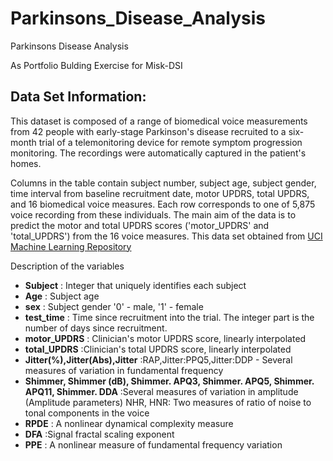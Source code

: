 # Parkinsons_Disease_Analysis
Parkinsons Disease Analysis

As Portfolio Bulding Exercise for Misk-DSI

## Data Set Information:

This dataset is composed of a range of biomedical voice measurements from 42 people with early-stage Parkinson's disease recruited to a six-month trial of a telemonitoring device for remote symptom progression monitoring. The recordings were automatically captured in the patient's homes.

Columns in the table contain subject number, subject age, subject gender, time interval from baseline recruitment date, motor UPDRS, total UPDRS, and 16 biomedical voice measures. Each row corresponds to one of 5,875 voice recording from these individuals. The main aim of the data is to predict the motor and total UPDRS scores ('motor_UPDRS' and 'total_UPDRS') from the 16 voice measures.
This data set obtained from [UCI Machine Learning Repository]('http://archive.ics.uci.edu/ml/datasets/Parkinsons+Telemonitoring')


Description of the variables

* **Subject** : Integer that uniquely identifies each subject
* **Age** : Subject age
* **sex** : Subject gender '0' - male, '1' - female
* **test_time** : Time since recruitment into the trial. The integer part is the number of days since recruitment.
* **motor_UPDRS** : Clinician's motor UPDRS score, linearly interpolated
* **total_UPDRS** :Clinician's total UPDRS score, linearly interpolated
* **Jitter(%),Jitter(Abs),Jitter** :RAP,Jitter:PPQ5,Jitter:DDP - Several measures of variation in fundamental frequency
* **Shimmer, Shimmer (dB), Shimmer. APQ3, Shimmer. APQ5, Shimmer. APQ11, Shimmer. DDA** :Several measures of variation in amplitude (Amplitude parameters) NHR, HNR: Two measures of ratio of noise to tonal components in the voice
* **RPDE** : A nonlinear dynamical complexity measure
* **DFA** :Signal fractal scaling exponent
* **PPE** : A nonlinear measure of fundamental frequency variation
